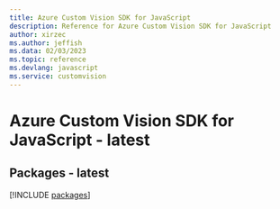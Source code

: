 ```yaml
---
title: Azure Custom Vision SDK for JavaScript
description: Reference for Azure Custom Vision SDK for JavaScript
author: xirzec
ms.author: jeffish
ms.data: 02/03/2023
ms.topic: reference
ms.devlang: javascript
ms.service: customvision
---
```

# Azure Custom Vision SDK for JavaScript - latest
## Packages - latest
[!INCLUDE [packages](custom-vision-index.md)]